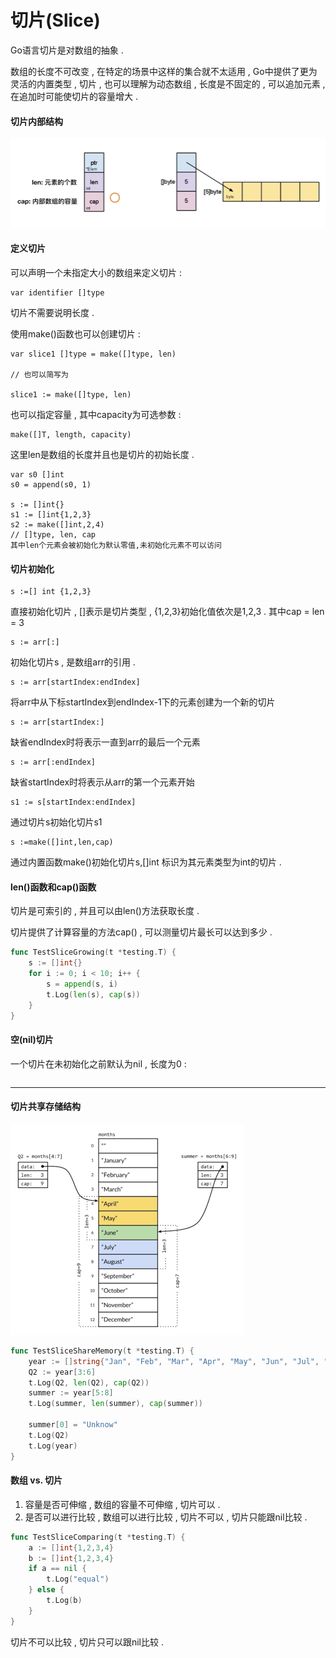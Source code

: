# 切片\(Slice\)

Go语言切片是对数组的抽象 .

数组的长度不可改变 , 在特定的场景中这样的集合就不太适用 , Go中提供了更为灵活的内置类型 , 切片 , 也可以理解为动态数组 , 长度是不固定的 , 可以追加元素 , 在追加时可能使切片的容量增大 .

#### 切片内部结构

![](/assets/qiepainneibujiegou.png)

#### 定义切片

可以声明一个未指定大小的数组来定义切片 :

```
var identifier []type
```

切片不需要说明长度 .

使用make\(\)函数也可以创建切片 :

```
var slice1 []type = make([]type, len)

// 也可以简写为

slice1 := make([]type, len)
```

也可以指定容量 , 其中capacity为可选参数 :

```
make([]T, length, capacity)
```

这里len是数组的长度并且也是切片的初始长度 .

```
var s0 []int
s0 = append(s0, 1)

s := []int{}
s1 := []int{1,2,3}
s2 := make([]int,2,4)
// []type, len, cap
其中len个元素会被初始化为默认零值,未初始化元素不可以访问
```

#### 切片初始化

```
s :=[] int {1,2,3}
```

直接初始化切片 , \[\]表示是切片类型 , {1,2,3}初始化值依次是1,2,3 . 其中cap = len = 3

```
s := arr[:]
```

初始化切片s , 是数组arr的引用 .

```
s := arr[startIndex:endIndex]
```

将arr中从下标startIndex到endIndex-1下的元素创建为一个新的切片

```
s := arr[startIndex:]
```

缺省endIndex时将表示一直到arr的最后一个元素

```
s := arr[:endIndex]
```

缺省startIndex时将表示从arr的第一个元素开始

```
s1 := s[startIndex:endIndex]
```

通过切片s初始化切片s1

```
s :=make([]int,len,cap)
```

通过内置函数make\(\)初始化切片s,\[\]int 标识为其元素类型为int的切片 .

#### len\(\)函数和cap\(\)函数

切片是可索引的 , 并且可以由len\(\)方法获取长度 .

切片提供了计算容量的方法cap\(\) , 可以测量切片最长可以达到多少 .

```go
func TestSliceGrowing(t *testing.T) {
    s := []int{}
    for i := 0; i < 10; i++ {
        s = append(s, i)
        t.Log(len(s), cap(s))
    }
}
```

#### 空\(nil\)切片

一个切片在未初始化之前默认为nil , 长度为0 : 

```

```

---

#### 切片共享存储结构

![](/assets/qiepiangongxiangcunchujiegou.png)

```go
func TestSliceShareMemory(t *testing.T) {
    year := []string{"Jan", "Feb", "Mar", "Apr", "May", "Jun", "Jul", "Aug", "Sep", "Oct", "Nov", "Dec"}
    Q2 := year[3:6]
    t.Log(Q2, len(Q2), cap(Q2))
    summer := year[5:8]
    t.Log(summer, len(summer), cap(summer))

    summer[0] = "Unknow"
    t.Log(Q2)
    t.Log(year)
}
```

#### 数组 vs. 切片

1. 容量是否可伸缩 , 数组的容量不可伸缩 , 切片可以 . 
2. 是否可以进行比较 , 数组可以进行比较 , 切片不可以 , 切片只能跟nil比较 . 

```go
func TestSliceComparing(t *testing.T) {
    a := []int{1,2,3,4}
    b := []int{1,2,3,4}
    if a == nil {
        t.Log("equal")
    } else {
        t.Log(b)
    }
}
```

切片不可以比较 , 切片只可以跟nil比较 .

